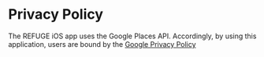 # Privacy Policy

The REFUGE iOS app uses the Google Places API. Accordingly, by using this application, users are bound by the [Google Privacy Policy](https://www.google.com/policies/privacy/)


